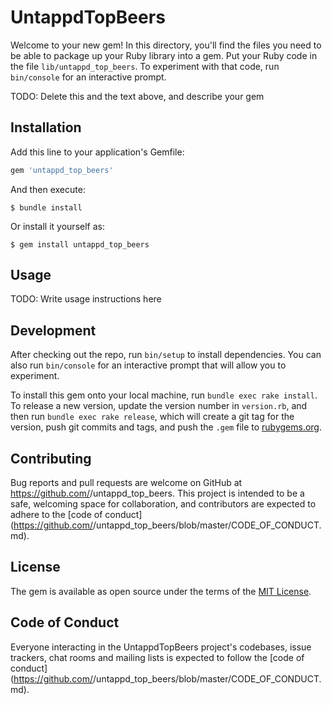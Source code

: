 # UntappdTopBeers

Welcome to your new gem! In this directory, you'll find the files you need to be able to package up your Ruby library into a gem. Put your Ruby code in the file `lib/untappd_top_beers`. To experiment with that code, run `bin/console` for an interactive prompt.

TODO: Delete this and the text above, and describe your gem

## Installation

Add this line to your application's Gemfile:

```ruby
gem 'untappd_top_beers'
```

And then execute:

    $ bundle install

Or install it yourself as:

    $ gem install untappd_top_beers

## Usage

TODO: Write usage instructions here

## Development

After checking out the repo, run `bin/setup` to install dependencies. You can also run `bin/console` for an interactive prompt that will allow you to experiment.

To install this gem onto your local machine, run `bundle exec rake install`. To release a new version, update the version number in `version.rb`, and then run `bundle exec rake release`, which will create a git tag for the version, push git commits and tags, and push the `.gem` file to [rubygems.org](https://rubygems.org).

## Contributing

Bug reports and pull requests are welcome on GitHub at https://github.com/<github username>/untappd_top_beers. This project is intended to be a safe, welcoming space for collaboration, and contributors are expected to adhere to the [code of conduct](https://github.com/<github username>/untappd_top_beers/blob/master/CODE_OF_CONDUCT.md).


## License

The gem is available as open source under the terms of the [MIT License](https://opensource.org/licenses/MIT).

## Code of Conduct

Everyone interacting in the UntappdTopBeers project's codebases, issue trackers, chat rooms and mailing lists is expected to follow the [code of conduct](https://github.com/<github username>/untappd_top_beers/blob/master/CODE_OF_CONDUCT.md).
